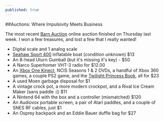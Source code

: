 ```yaml
---
published: true
---
```

##Auctions: Where Impulsivity Meets Business

The most recent [Barn Auction](https://barnauctions.com) online auction finished on Thursday last week. 
I won a few treasures, and lost a few that I really wanted! 

- Digital scale and 1 analog scale
- [Seahaw Sport 400](https://amzn.to/32fuwMJ) inflatable boat (condition unknown) $13
- An 8-head Uturn Gumball (but it's missing it's key) - $50
- A Narco Superhomer VHT-3 radio for $12.00 
- An [Xbox One Kinect](https://amzn.to/3a2qHif), NCIS Seasons 1 & 2 DVDs, a handful of Xbox 360 games, a couple PS2 game, and the [Twilight Princess Book](https://amzn.to/2QgJrUu), all for $23
- A used Moen garbage disposal for $1
- A vintage crock pot, a more modern crockpot, and a Rival Ice Cream Maker (sans paddle :() $11
- A Nintend 64 with the box and a controller (mismatched) $120
- An Audiovox portable screen, a pair of Atari paddles, and a couple of SNES RF cables, just $1
- An Osprey backpack and an Eddie Bauer duffle bag for $27
